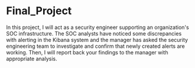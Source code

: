 # Final_Project
In this project, I will act as a security engineer supporting an organization's SOC infrastructure. The SOC analysts have noticed some discrepancies with alerting in the Kibana system and the manager has asked the security engineering team to investigate and confirm that newly created alerts are working. Then, I will report back your findings to the manager with appropriate analysis.
